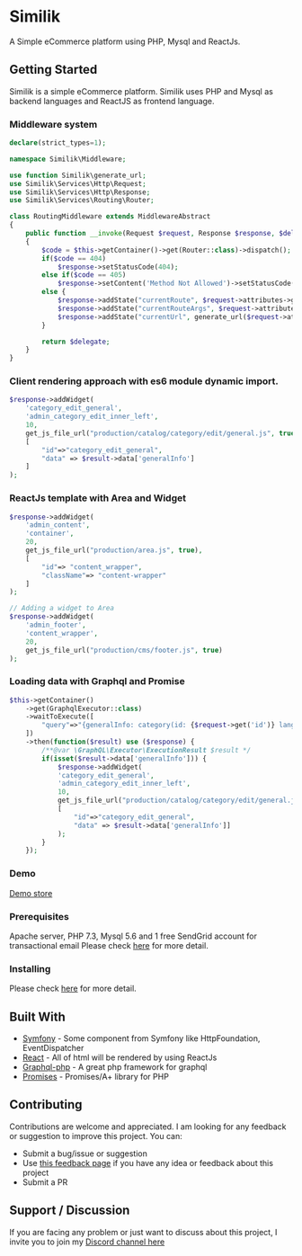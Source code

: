# Similik

A Simple eCommerce platform using PHP, Mysql and ReactJs.

## Getting Started

Similik is a simple eCommerce platform. Similik uses PHP and Mysql as backend languages and ReactJS as frontend language.
### Middleware system
```php
declare(strict_types=1);

namespace Similik\Middleware;

use function Similik\generate_url;
use Similik\Services\Http\Request;
use Similik\Services\Http\Response;
use Similik\Services\Routing\Router;

class RoutingMiddleware extends MiddlewareAbstract
{
    public function __invoke(Request $request, Response $response, $delegate = null)
    {
        $code = $this->getContainer()->get(Router::class)->dispatch();
        if($code == 404)
            $response->setStatusCode(404);
        else if($code == 405)
            $response->setContent('Method Not Allowed')->setStatusCode(405);
        else {
            $response->addState("currentRoute", $request->attributes->get("_matched_route"));
            $response->addState("currentRouteArgs", $request->attributes->get("_route_args"));
            $response->addState("currentUrl", generate_url($request->attributes->get("_matched_route"), $request->attributes->get("_route_args")));
        }

        return $delegate;
    }
}
```

### Client rendering approach with es6 module dynamic import.
```php
$response->addWidget(
    'category_edit_general',
    'admin_category_edit_inner_left',
    10,
    get_js_file_url("production/catalog/category/edit/general.js", true),
    [
        "id"=>"category_edit_general", 
        "data" => $result->data['generalInfo']
    ]
);
```

### ReactJs template with Area and Widget
```php
$response->addWidget(
    'admin_content',
    'container',
    20,
    get_js_file_url("production/area.js", true),
    [
        "id"=> "content_wrapper",
        "className"=> "content-wrapper"
    ]
);

// Adding a widget to Area
$response->addWidget(
    'admin_footer',
    'content_wrapper',
    20,
    get_js_file_url("production/cms/footer.js", true)
);
```

### Loading data with Graphql and Promise
```php
$this->getContainer()
    ->get(GraphqlExecutor::class)
    ->waitToExecute([
        "query"=>"{generalInfo: category(id: {$request->get('id')} language:{$request->get('language', get_default_language_Id())}){name status description include_in_nav position}}"
    ])
    ->then(function($result) use ($response) {
        /**@var \GraphQL\Executor\ExecutionResult $result */
        if(isset($result->data['generalInfo'])) {
            $response->addWidget(
            'category_edit_general',
            'admin_category_edit_inner_left',
            10,
            get_js_file_url("production/catalog/category/edit/general.js", true),
            [
                "id"=>"category_edit_general", 
                "data" => $result->data['generalInfo']]
            );
        }
    });
```
### Demo
[Demo store](https://www.similik.com/demo/)

### Prerequisites

Apache server, PHP 7.3, Mysql 5.6 and 1 free SendGrid account for transactional email
Please check [here](https://www.similik.com/docs/system-prerequisites) for more detail.

### Installing

Please check [here](https://www.similik.com/docs/installation-guide) for more detail.


## Built With

* [Symfony](https://github.com/symfony/symfony/) - Some component from Symfony like HttpFoundation, EventDispatcher
* [React](https://github.com/facebook/react/) - All of html will be rendered by using ReactJs
* [Graphql-php](https://github.com/webonyx/graphql-php/) - A great php framework for graphql
* [Promises](https://github.com/guzzle/promises) - Promises/A+ library for PHP

## Contributing
Contributions are welcome and appreciated. I am looking for any feedback or suggestion to improve this project. You can:
* Submit a bug/issue or suggestion
* Use [this feedback page](https://www.similik.com/feedback) if you have any idea or feedback about this project
* Submit a PR

## Support / Discussion
If you are facing any problem or just want to discuss about this project, I invite you to join my [Discord channel here](https://discordapp.com/invite/Spcudm7) 